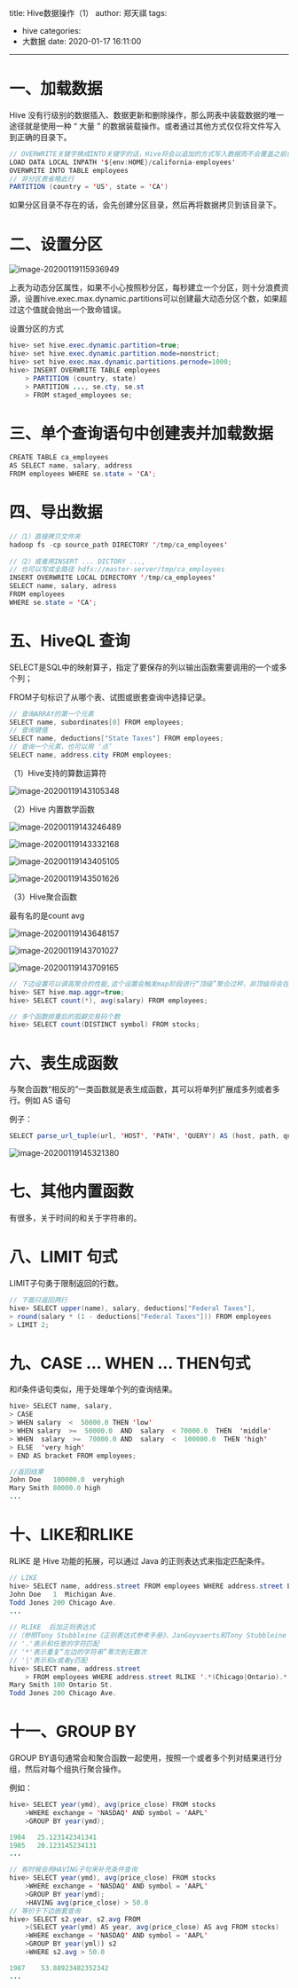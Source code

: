 title: Hive数据操作（1）
author: 郑天祺
tags:

  - hive
categories:
  - 大数据
date: 2020-01-17 16:11:00

---

# 一、加载数据		

Hive 没有行级别的数据插入、数据更新和删除操作，那么网表中装载数据的唯一途径就是使用一种 “ 大量 ” 的数据装载操作。或者通过其他方式仅仅将文件写入到正确的目录下。

```java
// OVERWRITE关键字换成INTO关键字的话，Hive将会以追加的方式写入数据而不会覆盖之前已经存在的内容
LOAD DATA LOCAL INPATH '${env:HOME}/california-employees'  
OVERWRITE INTO TABLE employees
// 非分区表省略此行
PARTITION (country = 'US', state = 'CA')  
```

​		如果分区目录不存在的话，会先创建分区目录，然后再将数据拷贝到该目录下。

# 二、设置分区

![image-20200119115936949](/img/hive-partition.png)

上表为动态分区属性，如果不小心按照秒分区，每秒建立一个分区，则十分浪费资源，设置hive.exec.max.dynamic.partitions可以创建最大动态分区个数，如果超过这个值就会抛出一个致命错误。

设置分区的方式

```java
hive> set hive.exec.dynamic.partition=true;
hive> set hive.exec.dynamic.partition.mode=nonstrict;
hive> set hive.exec.max.dynamic.partitions.pernode=1000;
hive> INSERT OVERWRITE TABLE employees
	> PARTITION (country, state)
	> PARTITION ..., se.cty, se.st
	> FROM staged_employees se;
```

# 三、单个查询语句中创建表并加载数据

```java
CREATE TABLE ca_employees
AS SELECT name, salary, address
FROM employees WHERE se.state = 'CA';
```

# 四、导出数据

```java
//（1）直接拷贝文件夹
hadoop fs -cp source_path DIRECTORY '/tmp/ca_employees'
    
//（2）或者用INSERT ... DICTORY ...,
// 也可以写成全路径 hdfs://master-server/tmp/ca_employees
INSERT OVERWRITE LOCAL DIRECTORY '/tmp/ca_employees' 
SELECT name, salary, adress 
FROM employees 
WHERE se.state = 'CA';
```

# 五、HiveQL 查询

SELECT是SQL中的映射算子，指定了要保存的列以输出函数需要调用的一个或多个列；

FROM子句标识了从哪个表、试图或嵌套查询中选择记录。

```java
// 查询ARRAY的第一个元素
SELECT name, subordinates[0] FROM employees;
// 查询键值
SELECT name, deductions["State Taxes"] FROM employees;
// 查询一个元素，也可以用 ‘点’
SELECT name, address.city FROM employees;
```

（1）Hive支持的算数运算符

![image-20200119143105348](/img/hive-算数运算符.png)

（2）Hive 内置数学函数

![image-20200119143246489](/img/hive-数学函数.png)

![image-20200119143332168](/img/hive运算1.png)

![image-20200119143405105](/img/Hive-运算2.png)

![image-20200119143501626](/img/hive-运算3.png)

（3）Hive聚合函数

最有名的是count avg

![image-20200119143648157](/img/hive-聚合1.png)

![image-20200119143701027](/img/hive-聚合2.png)

![image-20200119143709165](/img/hive-聚合3.png)

```java
// 下边设置可以调高聚合的性能,这个设置会触发map阶段进行“顶级”聚合过秤，非顶级将会在执行一个GROUP BY后进行，不过这个设置会需要更多的内存。
hive> SET hive.map.aggr=true;   
hive> SELECT count(*), avg(salary) FROM employees;

// 多个函数排重后的孤僻交易码个数
hive> SELECT count(DISTINCT symbol) FROM stocks;
```

# 六、表生成函数

与聚合函数“相反的”一类函数就是表生成函数，其可以将单列扩展成多列或者多行。例如 AS 语句

例子：

```java
SELECT parse_url_tuple(url, 'HOST', 'PATH', 'QUERY') AS (host, path, query) FROM url_table;
```

![image-20200119145321380](/img/hive-表生成函数.png)

# 七、其他内置函数

有很多，关于时间的和关于字符串的。

# 八、LIMIT 句式

LIMIT子句勇于限制返回的行数。

```java
// 下面只返回两行
hive> SELECT upper(name), salary, deductions["Federal Taxes"],
> round(salary * (1 - deductions["Federal Taxes"])) FROM employees 
> LIMIT 2;
```

# 九、CASE ... WHEN ... THEN句式

和if条件语句类似，用于处理单个列的查询结果。

```java
hive> SELECT name, salary,
> CASE
> WHEN salary  <  50000.0 THEN 'low'
> WHEN salary  >=  50000.0  AND  salary  < 70000.0  THEN  'middle'
> WHEN  salary  >=  70000.0 AND  salary  <  100000.0  THEN 'high'
> ELSE  'very high'
> END AS bracket FROM employees;

//返回结果
John Doe   100000.0  veryhigh
Mary Smith 80000.0 high
...
```

# 十、LIKE和RLIKE

RLIKE 是 Hive 功能的拓展，可以通过 Java 的正则表达式来指定匹配条件。

```java
// LIKE
hive> SELECT name, address.street FROM employees WHERE address.street LIKE '%Ave.'
John Doe   1  Michigan Ave.
Todd Jones 200 Chicago Ave.
...
    
// RLIKE  后加正则表达式
//（参照Tony Stubbleine《正则表达式参考手册》、JanGoyvaerts和Tony Stubbleine（O' Reilly）所著的《正则表达式参考手册》）
// '.'表示和任意的字符匹配
// '*'表示重复“左边的字符串”零次到无数次
// '|'表示和x或者y匹配 
hive> SELECT name, address.street
    > FROM employees WHERE address.street RLIKE '.*(Chicago|Ontario).*';
Mary Smith 100 Ontario St.
Todd Jones 200 Chicago Ave.
```

# 十一、GROUP BY

GROUP BY语句通常会和聚合函数一起使用，按照一个或者多个列对结果进行分组，然后对每个组执行聚合操作。

例如：

```java
hive> SELECT year(ymd), avg(price_close) FROM stocks 
    >WHERE exchange = 'NASDAQ' AND symbol = 'AAPL' 
    >GROUP BY year(ymd);

1984   25.123142341341
1985   20.123145234131
...

// 有时候会用HAVING子句来补充条件查询
hive> SELECT year(ymd), avg(price_close) FROM stocks 
    >WHERE exchange = 'NASDAQ' AND symbol = 'AAPL' 
    >GROUP BY year(ymd);
	>HAVING avg(price_close) > 50.0
// 等价于下边嵌套查询
hive> SELECT s2.year, s2.avg FROM
    >(SELECT year(ymd) AS year, avg(price_close) AS avg FROM stocks)
    >WHERE exchange = 'NASDAQ' AND symbol = 'AAPL'
    >GROUP BY year(yml)) s2
    >WHERE s2.avg > 50.0

1987    53.88923482352342
...
```

